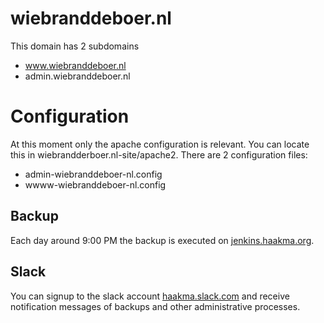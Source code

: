 # wiebranddeboer.nl

This domain has 2 subdomains

* www.wiebranddeboer.nl
* admin.wiebranddeboer.nl

# Configuration

At this moment only the apache configuration is relevant. You can locate this in wiebrandderboer.nl-site/apache2.
There are 2 configuration files:

* admin-wiebranddeboer-nl.config
* wwww-wiebranddeboer-nl.config

## Backup

Each day around 9:00 PM the backup is executed on [jenkins.haakma.org](http://jenkins.haakma.org/job/haakma-org/job/wiebranddeboer-nl/).

## Slack

You can signup to the slack account [haakma.slack.com](https://haakma.slack.com) and receive notification messages of backups and other administrative processes.
